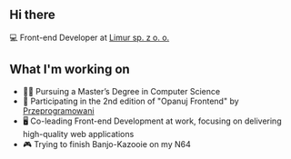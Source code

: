 ## Hi there 

💻 Front-end Developer at [Limur sp. z o. o.](https://limur.pl)

## What I'm working on

- 👨‍🎓 Pursuing a Master’s Degree in Computer Science
- 🥬 Participating in the 2nd edition of "Opanuj Frontend" by [Przeprogramowani](https://przeprogramowani.pl/)
- 🖥️ Co-leading Front-end Development at work, focusing on delivering high-quality web applications
- 🎮 Trying to finish Banjo-Kazooie on my N64
